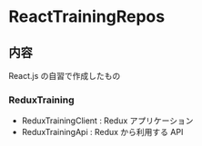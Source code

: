 # ReactTrainingRepos

## 内容

React.js の自習で作成したもの

### ReduxTraining

- ReduxTrainingClient : Redux アプリケーション
- ReduxTrainingApi : Redux から利用する API
